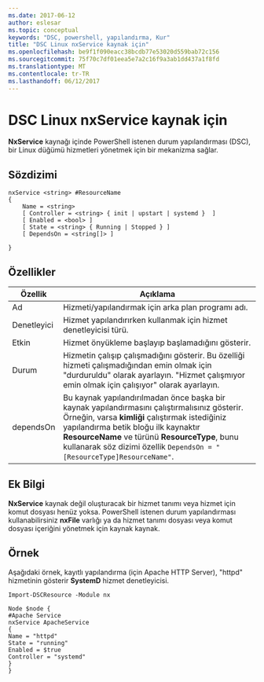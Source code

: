 ```yaml
---
ms.date: 2017-06-12
author: eslesar
ms.topic: conceptual
keywords: "DSC, powershell, yapılandırma, Kur"
title: "DSC Linux nxService kaynak için"
ms.openlocfilehash: be9f1f090eacc38bcdb77e53020d559bab72c156
ms.sourcegitcommit: 75f70c7df01eea5e7a2c16f9a3ab1dd437a1f8fd
ms.translationtype: MT
ms.contentlocale: tr-TR
ms.lasthandoff: 06/12/2017
---
```

# <a name="dsc-for-linux-nxservice-resource"></a>DSC Linux nxService kaynak için

**NxService** kaynağı içinde PowerShell istenen durum yapılandırması (DSC), bir Linux düğümü hizmetleri yönetmek için bir mekanizma sağlar.

## <a name="syntax"></a>Sözdizimi

```
nxService <string> #ResourceName
{
    Name = <string>
    [ Controller = <string> { init | upstart | systemd }  ]
    [ Enabled = <bool> ]
    [ State = <string> { Running | Stopped } ]
    [ DependsOn = <string[]> ]

}
```

## <a name="properties"></a>Özellikler
|  Özellik |  Açıklama | 
|---|---|
| Ad| Hizmeti/yapılandırmak için arka plan programı adı.| 
| Denetleyici| Hizmet yapılandırırken kullanmak için hizmet denetleyicisi türü.| 
| Etkin| Hizmet önyükleme başlayıp başlamadığını gösterir.| 
| Durum| Hizmetin çalışıp çalışmadığını gösterir. Bu özelliği hizmeti çalışmadığından emin olmak için "durduruldu" olarak ayarlayın. "Hizmet çalışmıyor emin olmak için çalışıyor" olarak ayarlayın.| 
| dependsOn | Bu kaynak yapılandırılmadan önce başka bir kaynak yapılandırmasını çalıştırmalısınız gösterir. Örneğin, varsa **kimliği** çalıştırmak istediğiniz yapılandırma betik bloğu ilk kaynaktır **ResourceName** ve türünü **ResourceType**, bunu kullanarak söz dizimi özellik `DependsOn = "[ResourceType]ResourceName"`.| 


## <a name="additional-information"></a>Ek Bilgi

**NxService** kaynak değil oluşturacak bir hizmet tanımı veya hizmet için komut dosyası henüz yoksa. PowerShell istenen durum yapılandırması kullanabilirsiniz **nxFile** varlığı ya da hizmet tanımı dosyası veya komut dosyası içeriğini yönetmek için kaynak kaynak.

## <a name="example"></a>Örnek

Aşağıdaki örnek, kayıtlı yapılandırma (için Apache HTTP Server), "httpd" hizmetinin gösterir **SystemD** hizmet denetleyicisi.

```
Import-DSCResource -Module nx 

Node $node {
#Apache Service
nxService ApacheService 
{
Name = "httpd"
State = "running"
Enabled = $true
Controller = "systemd"
}
}
```

